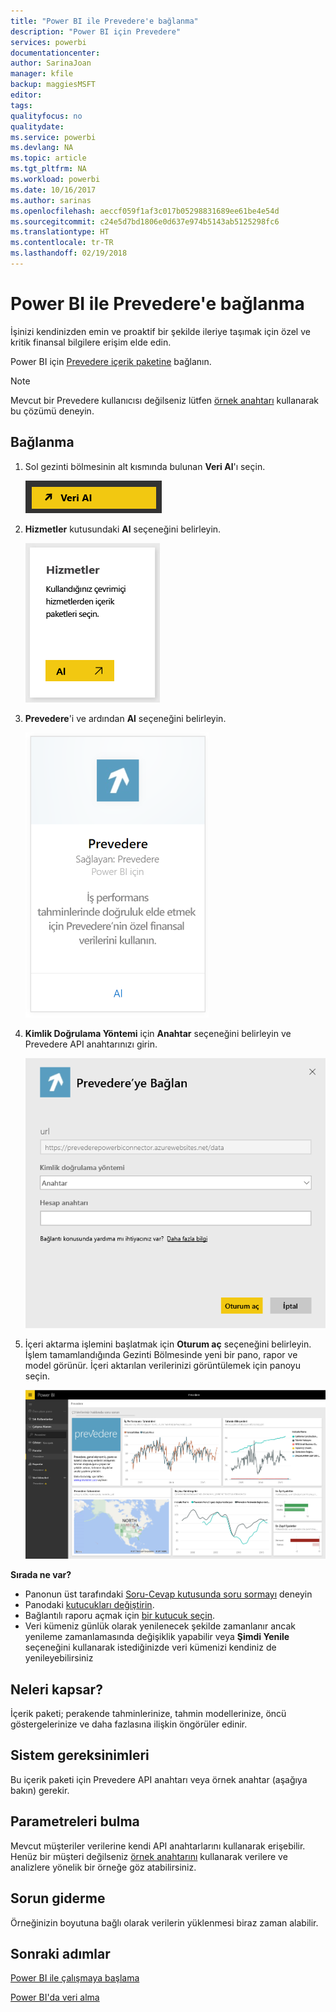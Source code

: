 ```yaml
---
title: "Power BI ile Prevedere'e bağlanma"
description: "Power BI için Prevedere"
services: powerbi
documentationcenter: 
author: SarinaJoan
manager: kfile
backup: maggiesMSFT
editor: 
tags: 
qualityfocus: no
qualitydate: 
ms.service: powerbi
ms.devlang: NA
ms.topic: article
ms.tgt_pltfrm: NA
ms.workload: powerbi
ms.date: 10/16/2017
ms.author: sarinas
ms.openlocfilehash: aeccf059f1af3c017b05298831689ee61be4e54d
ms.sourcegitcommit: c24e5d7bd1806e0d637e974b5143ab5125298fc6
ms.translationtype: HT
ms.contentlocale: tr-TR
ms.lasthandoff: 02/19/2018
---
```

# <a name="connect-to-prevedere-with-power-bi"></a>Power BI ile Prevedere'e bağlanma
İşinizi kendinizden emin ve proaktif bir şekilde ileriye taşımak için özel ve kritik finansal bilgilere erişim elde edin.

Power BI için [Prevedere içerik paketine](https://app.powerbi.com/getdata/services/prevedere) bağlanın.

>[!NOTE]
>Mevcut bir Prevedere kullanıcısı değilseniz lütfen [örnek anahtarı](https://prevederepowerbiconnector.azurewebsites.net/static/learnmore.html) kullanarak bu çözümü deneyin.

## <a name="how-to-connect"></a>Bağlanma
1. Sol gezinti bölmesinin alt kısmında bulunan **Veri Al**'ı seçin.
   
   ![](media/service-connect-to-prevedere/getdata.png)
2. **Hizmetler** kutusundaki **Al** seçeneğini belirleyin.
   
   ![](media/service-connect-to-prevedere/services.png)
3. **Prevedere**'i ve ardından **Al** seçeneğini belirleyin.
   
   ![](media/service-connect-to-prevedere/connect.png)
4. **Kimlik Doğrulama Yöntemi** için **Anahtar** seçeneğini belirleyin ve Prevedere API anahtarınızı girin.
   
    ![](media/service-connect-to-prevedere/creds.png)
5. İçeri aktarma işlemini başlatmak için **Oturum aç** seçeneğini belirleyin. İşlem tamamlandığında Gezinti Bölmesinde yeni bir pano, rapor ve model görünür. İçeri aktarılan verilerinizi görüntülemek için panoyu seçin.
   
     ![](media/service-connect-to-prevedere/dashboard.png)

**Sırada ne var?**

* Panonun üst tarafındaki [Soru-Cevap kutusunda soru sormayı](power-bi-q-and-a.md) deneyin
* Panodaki [kutucukları değiştirin](service-dashboard-edit-tile.md).
* Bağlantılı raporu açmak için [bir kutucuk seçin](service-dashboard-tiles.md).
* Veri kümeniz günlük olarak yenilenecek şekilde zamanlanır ancak yenileme zamanlamasında değişiklik yapabilir veya **Şimdi Yenile** seçeneğini kullanarak istediğinizde veri kümenizi kendiniz de yenileyebilirsiniz

## <a name="whats-included"></a>Neleri kapsar?
İçerik paketi; perakende tahminlerinize, tahmin modellerinize, öncü göstergelerinize ve daha fazlasına ilişkin öngörüler edinir.

## <a name="system-requirements"></a>Sistem gereksinimleri
Bu içerik paketi için Prevedere API anahtarı veya örnek anahtar (aşağıya bakın) gerekir.

## <a name="finding-parameters"></a>Parametreleri bulma
<a name="FindingParams"></a>

Mevcut müşteriler verilerine kendi API anahtarlarını kullanarak erişebilir. Henüz bir müşteri değilseniz [örnek anahtarını](https://prevederepowerbiconnector.azurewebsites.net/static/learnmore.html) kullanarak verilere ve analizlere yönelik bir örneğe göz atabilirsiniz.

## <a name="troubleshooting"></a>Sorun giderme
Örneğinizin boyutuna bağlı olarak verilerin yüklenmesi biraz zaman alabilir.

## <a name="next-steps"></a>Sonraki adımlar
[Power BI ile çalışmaya başlama](service-get-started.md)

[Power BI'da veri alma](service-get-data.md)

